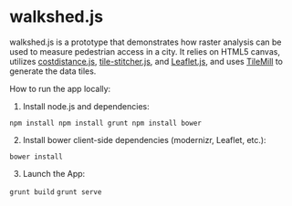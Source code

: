 # walkshed.js

walkshed.js is a prototype that demonstrates how raster analysis can be used to measure pedestrian access in a city. It relies on HTML5 canvas, utilizes [costdistance.js](https://github.com/atogle/costdistance.js), [tile-stitcher.js](https://github.com/atogle/tile-stitcher.js), and [Leaflet.js](https://github.com/CloudMade/Leaflet), and uses [TileMill](http://mapbox.com/tilemill/) to generate the data tiles.

How to run the app locally:

1. Install node.js and dependencies:

  `npm install
  npm install grunt
  npm install bower`

2. Install bower client-side dependencies (modernizr, Leaflet, etc.):

  `bower install`

3. Launch the App:

  `grunt build`
  `grunt serve`
